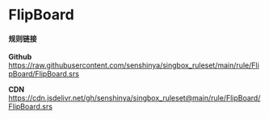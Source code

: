 # FlipBoard

#### 规则链接

**Github**
https://raw.githubusercontent.com/senshinya/singbox_ruleset/main/rule/FlipBoard/FlipBoard.srs

**CDN**
https://cdn.jsdelivr.net/gh/senshinya/singbox_ruleset@main/rule/FlipBoard/FlipBoard.srs